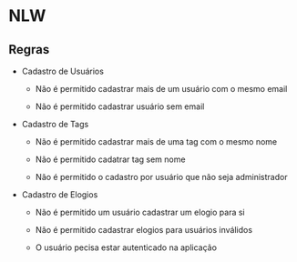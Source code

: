 # NLW

## Regras

- Cadastro de Usuários

    - Não é permitido cadastrar mais de um usuário com o mesmo email

    - Não é permitido cadastrar usuário sem email 

- Cadastro de Tags

    - Não é permitido cadastrar mais de uma tag com o mesmo nome

    - Não é permitido cadatrar tag sem nome

    - Não é permitido o cadastro por usuário que não seja administrador 

- Cadastro de Elogios

    - Não é permitido um usuário cadastrar um elogio para si

    - Não é permitido cadastrar elogios para usuários inválidos

    - O usuário pecisa estar autenticado na aplicação
